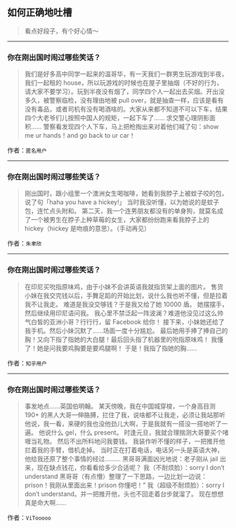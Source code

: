 ## 如何正确地吐槽

> 看点好段子，有个好心情～


 
---

### 你在刚出国时闹过哪些笑话？

> 我们是好多高中同学一起来的温哥华，有一天我们一群男生玩游戏到半夜，我们一起租的 house，所以玩游戏的时候也在屋子里抽烟（不好的行为，请大家不要学习）。玩到半夜没有烟了，同学四个人一起出去买烟。开出没多久，被警察临检，没有理由地被 pull over，就是抽查一样，应该是看有没有毒品，或者司机有没有喝酒啥的。大家从来都不知道不可以下车，结果四个大老爷们儿按照中国人的规矩，一起下车了…… 求交警心理阴影面积…… 警察看发现四个人下车，马上把枪掏出来对着他们喊了句：show me ur hands！and go back to ur car！


作者：`匿名用户`

---

### 你在刚出国时闹过哪些笑话？

> 刚出国时，跟小组里一个澳洲女生喝咖啡，她看到我脖子上被蚊子咬的包，说了句「haha you have a hickey!」
> 当时我没听懂，以为她说的是蚊子包，连忙点头附和。
> 第二天，我一个连男朋友都没有的单身狗，就莫名成了一个被男生在脖子上种草莓的女生，大家都纷纷跑来看我脖子上的 hickey（hickey 是吻痕的意思）。（手动再见）


作者：`朱聿欣`

---

### 你在刚出国时闹过哪些笑话？

> 在印尼买吮指原味鸡，由于小妹不会讲英语我就指货架上面的图片。
> 售货小妹在我交完钱以后，手舞足蹈的开始比划，说什么我也听不懂，但是拉着我不让我走。
> 难道是我没交够钱？于是我又给了她 10000 盾。
> 她摆摆手，然后继续用印尼语问我。
> 我心里不禁泛起一阵波澜？难道他没见过这么帅气白皙的亚洲小哥？行行行，留 Facebook 给你！
> 接下来，小妹她还给了我手机。然后小妹沉默了……场面一度十分尴尬。
> 最后她用手捧了捧自己的胸！又向下指了指她的大白腿！最后回头指了机器里的吮指原味鸡！
> 我懂了！她是问我要鸡胸要是要鸡腿啊！
> 于是！我指了指她的胸……


作者：`知乎用户`

---

### 你在刚出国时闹过哪些笑话？

> 事发地点……英国伯明翰。
> 某天傍晚，我在中国城穿梭，一个身高目测 190+ 的黑人大哥一伸胳膊，拦住了我，说啥都不让我走，必须让我站那听他说，我一看，来硬的我也没他劲儿大啊，于是我就有一搭没一搭地听了一遍。
> 他说什么 gel，什么 present。
> 时逢元旦，我就合理揣测大哥要买个啫喱当礼物。
> 然后不出所料地问我要钱。
> 我装作听不懂的样子，一把推开他拦着我的手臂，借机走掉。
> 当时正在打着电话，电话另一头是英语大神，他给我还原了整个事情的经过………
> 黑哥哥满面凶光地说：老子刚从 jail 出来，现在缺点钱花，你看看给多少合适呢？
> 我（不耐烦脸）：sorry I don’t understand
> 黑哥哥（有点懵）整理了一下思路，一边比划一边说：prison！我刚从里面出来！prison 你懂吧！”
> 我（超级不耐烦脸）：sorry I don’t understand。并一把推开他，头也不回走着台步就溜了。
> 现在想想真是命大啊……


作者：`ViTooooo`